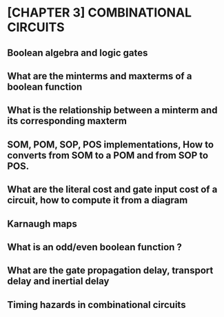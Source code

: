 # [CHAPTER 3] COMBINATIONAL CIRCUITS 


## Boolean algebra and logic gates

## What are the minterms and maxterms of a boolean function

## What is the relationship between a minterm and its corresponding maxterm

## SOM, POM, SOP, POS implementations, How to converts from SOM to a POM and from SOP to POS.

## What are the literal cost and gate input cost of a circuit, how to compute it from a diagram

## Karnaugh maps

## What is an odd/even boolean function ?

## What are the gate propagation delay, transport delay and inertial delay

## Timing hazards in combinational circuits

